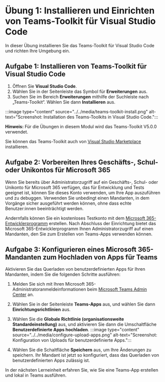 # Übung 1: Installieren und Einrichten von Teams-Toolkit für Visual Studio Code

In dieser Übung installieren Sie das Teams-Toolkit für Visual Studio Code und richten Ihre Umgebung ein.

## Aufgabe 1: Installieren von Teams-Toolkit für Visual Studio Code

1. Öffnen Sie **Visual Studio Code**.
2. Wählen Sie in der Seitenleiste das Symbol für **Erweiterungen** aus.
3. Suchen Sie im Bereich **Erweiterungen** mithilfe der Suchleiste nach „Teams-Toolkit“. Wählen Sie dann **Installieren** aus.

:::image type="content" source="../../media/teams-toolkit-install.png" alt-text="Screenshot: Installation des Teams-Toolkits in Visual Studio Code.":::

**Hinweis:**  Für die Übungen in diesem Modul wird das Teams-Toolkit V5.0.0 verwendet.

Sie können das Teams-Toolkit auch von [Visual Studio Marketplace](https://marketplace.visualstudio.com/items?itemName=TeamsDevApp.ms-teams-vscode-extension) installieren.

## Aufgabe 2: Vorbereiten Ihres Geschäfts-, Schul- oder Unikontos für Microsoft 365

Wenn Sie bereits über Administratorzugriff auf ein Geschäfts-, Schul- oder Unikonto für Microsoft 365 verfügen, das für Entwicklung und Tests geeignet ist, können Sie dieses Konto verwenden, um Ihre App auszuführen und zu debuggen. Verwenden Sie unbedingt einen Mandanten, in dem Vorgänge sicher ausgeführt werden können, ohne dass echte Benutzer:innen beeinträchtigt werden.

Andernfalls können Sie ein kostenloses Testkonto mit dem [Microsoft 365-Entwicklerprogramm](https://aka.ms/m365developers) erstellen.  Nach Abschluss der Einrichtung bietet das Microsoft 365-Entwicklerprogramm Ihnen Administratorzugriff auf einen Mandanten, den Sie zum Erstellen von Teams-Apps verwenden können.

## Aufgabe 3: Konfigurieren eines Microsoft 365-Mandanten zum Hochladen von Apps für Teams

Aktivieren Sie das Querladen von benutzerdefinierten Apps für Ihren Mandanten, indem Sie die folgenden Schritte ausführen:

1. Melden Sie sich mit Ihren Microsoft 365-Administratoranmeldeinformationen beim [Microsoft Teams Admin Center](https://admin.teams.microsoft.com) an.

2. Wählen Sie in der Seitenleiste **Teams-Apps** aus, und wählen Sie dann **Einrichtungsrichtlinien** aus.

3. Wählen Sie die **Globale Richtlinie (organisationsweite Standardeinstellung)** aus, und aktivieren Sie dann die Umschaltfläche **Benutzerdefinierte Apps hochladen**. 
   :::image type="content" source="../../media/configure-upload-apps.png" alt-text="Screenshot: Konfiguration von Uploads für benutzerdefinierte Apps.":::

4. Wählen Sie die Schaltfläche **Speichern** aus, um Ihre Änderungen zu speichern. Ihr Mandant ist jetzt so konfiguriert, dass das Querladen von benutzerdefinierten Apps zulässig ist.

In der nächsten Lerneinheit erfahren Sie, wie Sie eine Teams-App erstellen und lokal in Teams ausführen.
